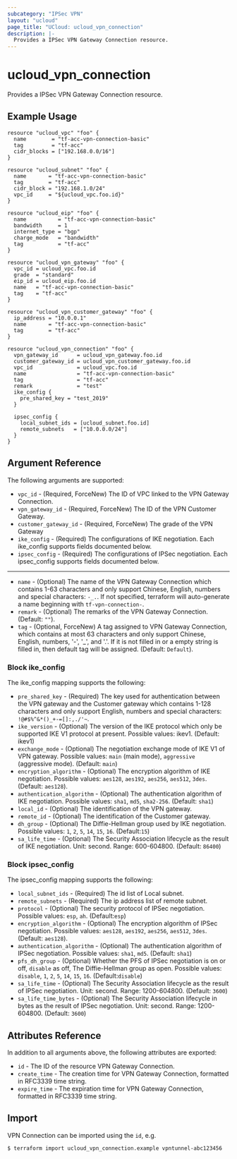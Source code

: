 ```yaml
---
subcategory: "IPSec VPN"
layout: "ucloud"
page_title: "UCloud: ucloud_vpn_connection"
description: |-
  Provides a IPSec VPN Gateway Connection resource.
---
```


# ucloud_vpn_connection

Provides a IPSec VPN Gateway Connection resource.

## Example Usage

```hcl
resource "ucloud_vpc" "foo" {
  name        = "tf-acc-vpn-connection-basic"
  tag         = "tf-acc"
  cidr_blocks = ["192.168.0.0/16"]
}

resource "ucloud_subnet" "foo" {
  name       = "tf-acc-vpn-connection-basic"
  tag        = "tf-acc"
  cidr_block = "192.168.1.0/24"
  vpc_id     = "${ucloud_vpc.foo.id}"
}

resource "ucloud_eip" "foo" {
  name          = "tf-acc-vpn-connection-basic"
  bandwidth     = 1
  internet_type = "bgp"
  charge_mode   = "bandwidth"
  tag           = "tf-acc"
}

resource "ucloud_vpn_gateway" "foo" {
  vpc_id = ucloud_vpc.foo.id
  grade  = "standard"
  eip_id = ucloud_eip.foo.id
  name   = "tf-acc-vpn-connection-basic"
  tag    = "tf-acc"
}

resource "ucloud_vpn_customer_gateway" "foo" {
  ip_address = "10.0.0.1"
  name       = "tf-acc-vpn-connection-basic"
  tag        = "tf-acc"
}

resource "ucloud_vpn_connection" "foo" {
  vpn_gateway_id      = ucloud_vpn_gateway.foo.id
  customer_gateway_id = ucloud_vpn_customer_gateway.foo.id
  vpc_id              = ucloud_vpc.foo.id
  name                = "tf-acc-vpn-connection-basic"
  tag                 = "tf-acc"
  remark              = "test"
  ike_config {
    pre_shared_key = "test_2019"
  }

  ipsec_config {
    local_subnet_ids = [ucloud_subnet.foo.id]
    remote_subnets   = ["10.0.0.0/24"]
  }
}
```

## Argument Reference

The following arguments are supported:

* `vpc_id` - (Required, ForceNew) The ID of VPC linked to the VPN Gateway Connection. 
* `vpn_gateway_id` - (Required, ForceNew) The ID of  the VPN Customer Gateway. 
* `customer_gateway_id` - (Required, ForceNew) The grade of the VPN Gateway
* `ike_config` - (Required) The configurations of IKE negotiation. Each ike_config supports fields documented below.
* `ipsec_config` - (Required) The configurations of IPSec negotiation. Each ipsec_config supports fields documented below.

- - -

* `name` - (Optional) The name of the VPN Gateway Connection which contains 1-63 characters and only support Chinese, English, numbers and special characters: `-_.`. If not specified, terraform will auto-generate a name beginning with `tf-vpn-connection-`.
* `remark` - (Optional) The remarks of the VPN Gateway Connection. (Default: `""`).
* `tag` - (Optional, ForceNew) A tag assigned to VPN Gateway Connection, which contains at most 63 characters and only support Chinese, English, numbers, '-', '_', and '.'. If it is not filled in or a empty string is filled in, then default tag will be assigned. (Default: `Default`).

### Block ike_config

The ike_config mapping supports the following:

* `pre_shared_key` - (Required) The key used for authentication between the VPN gateway and the Customer gateway which contains 1-128 characters and only support English, numbers and special characters: `!@#$%^&*()_+-=[]:,./'~`.
* `ike_version` - (Optional) The version of the IKE protocol which only be supported IKE V1 protocol at present. Possible values: ikev1. (Default: ikev1)
* `exchange_mode` - (Optional) The negotiation exchange mode of IKE V1 of VPN gateway. Possible values: `main` (main mode), `aggressive` (aggressive mode). (Default: `main`)
* `encryption_algorithm` - (Optional) The encryption algorithm of IKE negotiation. Possible values: `aes128`, `aes192`, `aes256`, `aes512`, `3des`. (Default: `aes128`).
* `authentication_algorithm` - (Optional) The authentication algorithm of IKE negotiation. Possible values: `sha1`, `md5`, `sha2-256`. (Default: `sha1`)
* `local_id` - (Optional) The identification of the VPN gateway.
* `remote_id` - (Optional) The identification of the Customer gateway.
* `dh_group` - (Optional) The Diffie-Hellman group used by IKE negotiation. Possible values: `1`, `2`, `5`, `14`, `15`, `16`. (Default:`15`)
* `sa_life_time` - (Optional) The Security Association lifecycle as the result of IKE negotiation. Unit: second. Range: 600-604800. (Default: `86400`)


### Block ipsec_config

The ipsec_config mapping supports the following:

* `local_subnet_ids` - (Required) The id list of Local subnet. 
* `remote_subnets` - (Required) The ip address list of remote subnet.
* `protocol` - (Optional) The security protocol of IPSec negotiation. Possible values: `esp`, `ah`. (Default:`esp`)
* `encryption_algorithm` - (Optional) The encryption algorithm of IPSec negotiation. Possible values: `aes128`, `aes192`, `aes256`, `aes512`, `3des`. (Default: `aes128`).
* `authentication_algorithm` - (Optional) The authentication algorithm of IPSec negotiation. Possible values: `sha1`, `md5`. (Default: `sha1`)
* `pfs_dh_group` - (Optional) Whether the PFS of IPSec negotiation is on or off, `disable` as off, The Diffie-Hellman group as open.  Possible values: `disable`, `1`, `2`, `5`, `14`, `15`, `16`. (Default:`disable`)
* `sa_life_time` - (Optional) The Security Association lifecycle as the result of IPSec negotiation. Unit: second. Range: 1200-604800. (Default: `3600`)
* `sa_life_time_bytes` - (Optional) The Security Association lifecycle in bytes as the result of IPSec negotiation. Unit: second. Range: 1200-604800. (Default: `3600`)

## Attributes Reference

In addition to all arguments above, the following attributes are exported:

* `id` - The ID of the resource VPN Gateway Connection.
* `create_time` - The creation time for VPN Gateway Connection, formatted in RFC3339 time string.
* `expire_time` - The expiration time for VPN Gateway Connection, formatted in RFC3339 time string.

## Import

VPN Connection can be imported using the `id`, e.g.

```
$ terraform import ucloud_vpn_connection.example vpntunnel-abc123456
```